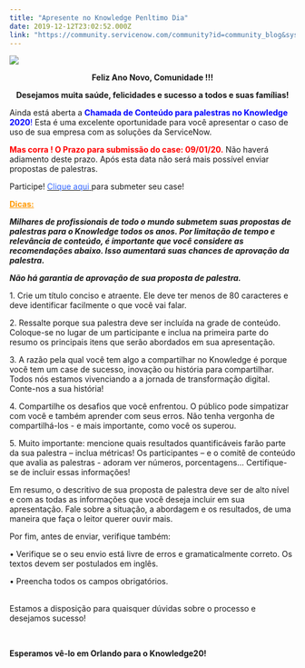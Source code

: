 ```yaml
---
title: "Apresente no Knowledge Penltimo Dia"
date: 2019-12-12T23:02:52.000Z
link: "https://community.servicenow.com/community?id=community_blog&sys_id=502c8cfbdb69c890414eeeb5ca9619d5"
---
```

<p><strong><img style="max-width: 100%; max-height: 480px;" src="https://community.servicenow.com/068d854d1bbd8810a59033f2cd4bcbac.iix" /></strong></p>
<p style="text-align: center;"><strong>Feliz Ano Novo, Comunidade !!! </strong></p>
<p style="text-align: center;"><strong>Desejamos muita saúde, felicidades e sucesso a todos e suas famílias!</strong></p>
<p>Ainda está aberta a <span style="color: #0000ff;"><strong>Chamada de Conteúdo para palestras no Knowledge 2020</strong>!</span> Esta é uma excelente oportunidade para você apresentar o caso de uso de sua empresa com as soluções da ServiceNow.</p>
<p><span style="color: #ff0000;"><strong>Mas corra ! O Prazo para submissão do case: 09/01/20.</strong></span> Não haverá adiamento deste prazo. Após esta data não será mais possível enviar propostas de palestras.</p>
<p>Participe! <a href="https://reg.rainfocus.com/flow/servicenow/knowledge2020/cfcexternal/cfpHome" rel="nofollow"><span style="color: #3366ff;">Clique aqui</span> </a>para submeter seu case!</p>
<p><strong><span style="text-decoration: underline; color: #ff9900;">Dicas:</span></strong></p>
<p><em><strong>Milhares de profissionais de todo o mundo submetem suas propostas de palestras para o Knowledge todos os anos. Por limitação de tempo e relevância de conteúdo, é importante que você considere as recomendações abaixo. Isso aumentará suas chances de aprovação da palestra. </strong></em></p>
<p><em><strong>Não há garantia de aprovação de sua proposta de palestra.</strong></em></p>
<p>1. Crie um título conciso e atraente. Ele deve ter menos de 80 caracteres e deve identificar facilmente o que você vai falar.</p>
<p>2. Ressalte porque sua palestra deve ser incluída na grade de conteúdo. <br />Coloque-se no lugar de um participante e inclua na primeira parte do resumo os principais itens que serão abordados em sua apresentação.</p>
<p>3. A razão pela qual você tem algo a compartilhar no Knowledge é porque você tem um case de sucesso, inovação ou história para compartilhar. Todos nós estamos vivenciando a a jornada de transformação digital. Conte-nos a sua história!</p>
<p>4. Compartilhe os desafios que você enfrentou. O público pode simpatizar com você e também aprender com seus erros. Não tenha vergonha de compartilhá-los - e mais importante, como você os superou.</p>
<p>5. Muito importante: mencione quais resultados quantificáveis farão parte da sua palestra – inclua métricas! Os participantes – e o comitê de conteúdo que avalia as palestras - adoram ver números, porcentagens... Certifique-se de incluir essas informações!</p>
<p>Em resumo, o descritivo de sua proposta de palestra deve ser de alto nível e com as todas as informações que você deseja incluir em sua apresentação. Fale sobre a situação, a abordagem e os resultados, de uma maneira que faça o leitor querer ouvir mais.</p>
<p>Por fim, antes de enviar, verifique também:</p>
<p>• Verifique se o seu envio está livre de erros e gramaticalmente correto. Os textos devem ser postulados em inglês.</p>
<p>• Preencha todos os campos obrigatórios.</p>
<p><br />Estamos a disposição para quaisquer dúvidas sobre o processo e desejamos sucesso!</p>
<p> </p>
<p><strong>Esperamos vê-lo em Orlando para o Knowledge20!</strong></p>